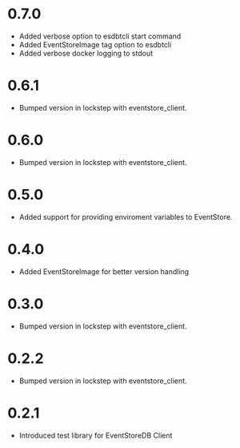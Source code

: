 # 0.7.0
- Added verbose option to esdbtcli start command
- Added EventStoreImage tag option to esdbtcli
- Added verbose docker logging to stdout

# 0.6.1
- Bumped version in lockstep with eventstore_client.

# 0.6.0
- Bumped version in lockstep with eventstore_client.

# 0.5.0
- Added support for providing enviroment variables to EventStore.

# 0.4.0
- Added EventStoreImage for better version handling

# 0.3.0
- Bumped version in lockstep with eventstore_client.

# 0.2.2
- Bumped version in lockstep with eventstore_client.

# 0.2.1
- Introduced test library for EventStoreDB Client
